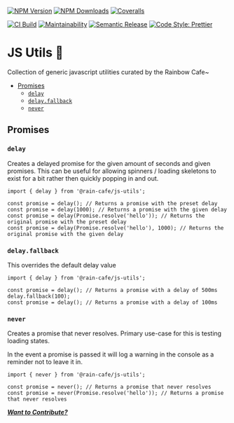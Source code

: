 [![NPM Version][npm-version-image]][npm-url]
[![NPM Downloads][npm-downloads-image]][npm-url]
[![Coveralls][coveralls-image]][coveralls-url]

[![CI Build][github-actions-image]][github-actions-url]
[![Maintainability][maintainability-image]][maintainability-url]
[![Semantic Release][semantic-release-image]][semantic-release-url]
[![Code Style: Prettier][code-style-image]][code-style-url]

</div>

# JS Utils 🔧

Collection of generic javascript utilities curated by the Rainbow Cafe~

- [Promises](#promises)
  - [`delay`](#delay)
  - [`delay.fallback`](#delayfallback)
  - [`never`](#never)

## Promises

### `delay`

Creates a delayed promise for the given amount of seconds and given promises.
This can be useful for allowing spinners / loading skeletons to exist for a bit rather then quickly popping in and out.

```tsx
import { delay } from '@rain-cafe/js-utils';

const promise = delay(); // Returns a promise with the preset delay
const promise = delay(1000); // Returns a promise with the given delay
const promise = delay(Promise.resolve('hello')); // Returns the original promise with the preset delay
const promise = delay(Promise.resolve('hello'), 1000); // Returns the original promise with the given delay
```

### `delay.fallback`

This overrides the default delay value

```tsx
import { delay } from '@rain-cafe/js-utils';

const promise = delay(); // Returns a promise with a delay of 500ms
delay.fallback(100);
const promise = delay(); // Returns a promise with a delay of 100ms
```

### `never`

Creates a promise that never resolves.
Primary use-case for this is testing loading states.

In the event a promise is passed it will log a warning in the console as a reminder not to leave it in.

```tsx
import { never } from '@rain-cafe/js-utils';

const promise = never(); // Returns a promise that never resolves
const promise = never(Promise.resolve('hello')); // Returns a promise that never resolves
```

[_**Want to Contribute?**_](/CONTRIBUTING.md)

[npm-version-image]: https://img.shields.io/npm/v/@rain-cafe/js-utils.svg
[npm-downloads-image]: https://img.shields.io/npm/dm/@rain-cafe/js-utils.svg
[npm-url]: https://npmjs.org/package/@rain-cafe/js-utils
[github-actions-image]: https://img.shields.io/github/actions/workflow/status/rain-cafe/js-utils/ci.yml?event=push
[github-actions-url]: https://github.com/rain-cafe/js-utils/actions/workflows/ci.yml?query=branch%3Amain
[coveralls-image]: https://img.shields.io/coveralls/rain-cafe/js-utils.svg
[coveralls-url]: https://coveralls.io/github/rain-cafe/js-utils?branch=main
[code-style-image]: https://img.shields.io/badge/code%20style-prettier-ff69b4.svg
[code-style-url]: https://prettier.io
[maintainability-image]: https://img.shields.io/codeclimate/maintainability/rain-cafe/refreshly
[maintainability-url]: https://codeclimate.com/github/rain-cafe/refreshly/maintainability
[semantic-release-url]: https://github.com/semantic-release/semantic-release
[semantic-release-image]: https://img.shields.io/badge/%F0%9F%93%A6%F0%9F%9A%80-semantic--release-e10079
